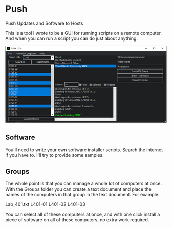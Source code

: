 # Push
Push Updates and Software to Hosts

This is a tool I wrote to be a GUI for running scripts on a remote computer. And when you can run a script you can do just about anything.

![Screenshot of Push in action](https://github.com/k-katfish/Push/blob/main/Media/Push_Demo.png)

## Software
You'll need to write your own software installer scripts. Search the internet if you have to. I'll try to provide some samples.

## Groups
The whole point is that you can manage a whole lot of computers at once. With the Groups folder you can create a text document and place the names of the computers in that group in the text document. For example:

Lab_401.txt
L401-01
L401-02
L401-03

You can select all of these computers at once, and with one click install a piece of software on all of these computers, no extra work required.
